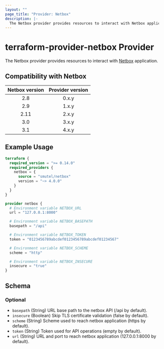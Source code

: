 ```yaml
---
layout: ""
page_title: "Provider: Netbox"
description: |-
  The Netbox provider provides resources to interact with Netbox application.
---
```


# terraform-provider-netbox Provider

The Netbox provider provides resources to interact with [Netbox](https://netbox.readthedocs.io/en/stable/) application.

## Compatibility with Netbox

| Netbox version | Provider version |
|:--------------:|:----------------:|
| 2.8            | 0.x.y            |
| 2.9            | 1.x.y            |
| 2.11           | 2.x.y            |
| 3.0            | 3.x.y            |
| 3.1            | 4.x.y            |

## Example Usage

```terraform
terraform {
  required_version = ">= 0.14.0"
  required_providers {
    netbox = {
      source = "smutel/netbox"
      version = "~> 4.0.0"
    }
  }
}

provider netbox {
  # Environment variable NETBOX_URL
  url = "127.0.0.1:8000"

  # Environment variable NETBOX_BASEPATH
  basepath = "/api"

  # Environment variable NETBOX_TOKEN
  token = "0123456789abcdef0123456789abcdef01234567"

  # Environment variable NETBOX_SCHEME
  scheme = "http"

  # Environment variable NETBOX_INSECURE
  insecure = "true"
}
```

<!-- schema generated by tfplugindocs -->
## Schema

### Optional

- `basepath` (String) URL base path to the netbox API (/api by default).
- `insecure` (Boolean) Skip TLS certificate validation (false by default).
- `scheme` (String) Scheme used to reach netbox application (https by default).
- `token` (String) Token used for API operations (empty by default).
- `url` (String) URL and port to reach netbox application (127.0.0.1:8000 by default).
